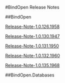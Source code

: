 ﻿#BindOpen Release Notes

##BindOpen

[Release-Note-1.0.126.1958](release/bindopen/Release-Note-1.0.126.1958.html)

[Release-Note-1.0.130.1947](release/bindopen/Release-Note-1.0.130.1947.html)

[Release-Note-1.0.131.1950](release/bindopen/Release-Note-1.0.131.1950.html)

[Release-Note-1.0.132.1960](release/bindopen/Release-Note-1.0.132.1960.html)

[Release-Note-1.0.135.1968](release/bindopen/Release-Note-1.0.135.1968.html)


##BindOpen.Databases



